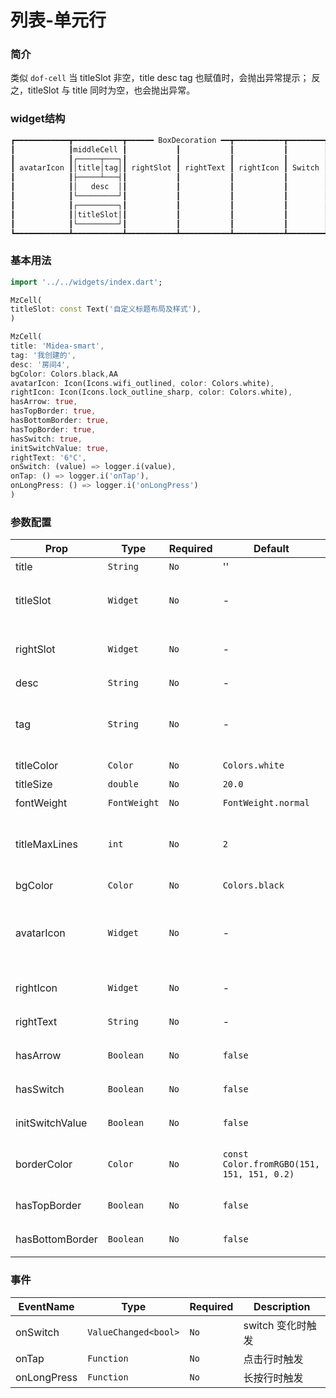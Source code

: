 # 列表-单元行

### 简介
类似 `dof-cell`
当 titleSlot 非空，title desc tag 也赋值时，会抛出异常提示；
反之，titleSlot 与 title 同时为空，也会抛出异常。

### widget结构
```markdown
┏━━━━━━━━━━━━┳━━━━━━━━━━━┳━━━━━━ BoxDecoration ━━┳━━━━━━━━━━━┳━━━━━━━━┳━━━━━━━┓
┃            ┃middleCell ┃           ┃           ┃           ┃        ┃       ┃
┃            ┃┌─────┬───┐┃           ┃           ┃           ┃        ┃       ┃
┃ avatarIcon ┃│title│tag│┃ rightSlot ┃ rightText ┃ rightIcon ┃ Switch ┃ Arrow ┃
┃            ┃├─────┴───┤┃           ┃           ┃           ┃        ┃       ┃
┃            ┃│   desc  │┃           ┃           ┃           ┃        ┃       ┃
┃            ┃└─────────┘┃           ┃           ┃           ┃        ┃       ┃
┃            ┃┌─────────┐┃           ┃           ┃           ┃        ┃       ┃
┃            ┃│titleSlot│┃           ┃           ┃           ┃        ┃       ┃
┃            ┃└─────────┘┃           ┃           ┃           ┃        ┃       ┃
┗━━━━━━━━━━━━┻━━━━━━━━━━━┻━━━━━━━━━━━┻━━━━━━━━━━━┻━━━━━━━━━━━┻━━━━━━━━┻━━━━━━━┛
```

### 基本用法

```dart
import '../../widgets/index.dart';

MzCell(
titleSlot: const Text('自定义标题布局及样式'),
)

MzCell(
title: 'Midea-smart',
tag: '我创建的',
desc: '房间4',
bgColor: Colors.black,AA
avatarIcon: Icon(Icons.wifi_outlined, color: Colors.white),
rightIcon: Icon(Icons.lock_outline_sharp, color: Colors.white),
hasArrow: true,
hasTopBorder: true,
hasBottomBorder: true,
hasTopBorder: true,
hasSwitch: true,
initSwitchValue: true,
rightText: '6°C',
onSwitch: (value) => logger.i(value),
onTap: () => logger.i('onTap'),
onLongPress: () => logger.i('onLongPress')
)
```

### 参数配置
| Prop | Type | Required | Default | Description |
|------|------|----------|---------|-------------|
| title | `String` |`No`| '' | 标题  |
| titleSlot | `Widget` |`No`| - | 标题插槽，自定义标题布局及样式  |
| rightSlot | `Widget` |`No`| - | 右侧插槽，自定义右侧布局及样式  |
| desc | `String` |`No`| - | 描述  |
| tag | `String` |`No`| - | 标签、标注，带固定样式的圆角文字背景  |
| titleColor | `Color` |`No`| `Colors.white` | 标题颜色  |
| titleSize | `double` |`No`| `20.0` | 标题大小  |
| fontWeight | `FontWeight` |`No`| `FontWeight.normal` | 标题粗细  |
| titleMaxLines | `int` |`No`| `2` | 标题最大行数，超出长度则截断并显示...  |
| bgColor | `Color` |`No`| `Colors.black` | 背景颜色  |
| avatarIcon | `Widget` |`No`| - | 左侧图标，类型扩大为Widget，也可传入 Image |
| rightIcon | `Widget` |`No`| - | 右侧图标，同上  |
| rightText | `String` |`No`| - | 显示右边文本  |
| hasArrow | `Boolean` |`No`| `false` | 是否显示右箭头  |
| hasSwitch | `Boolean` |`No`| `false` | 是否显示右边Switch  |
| initSwitchValue | `Boolean` |`No`| `false` | Switch初始值  |
| borderColor | `Color` |`No`| `const Color.fromRGBO(151, 151, 151, 0.2)` | 边框颜色，包括上下边框  |
| hasTopBorder | `Boolean` |`No`| `false` | 是否显示上边框  |
| hasBottomBorder | `Boolean` |`No`| `false` | 是否显示下边框  |

### 事件
| EventName | Type | Required |  Description |
|------|------|----------|--------------|
| onSwitch | `ValueChanged<bool>` | `No` | switch 变化时触发 |
| onTap | `Function` | `No` | 点击行时触发 |
| onLongPress | `Function` | `No` | 长按行时触发 |